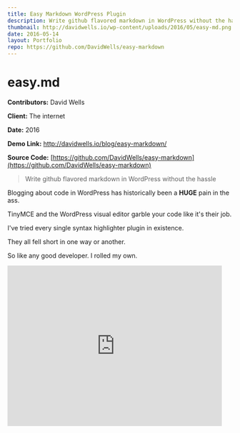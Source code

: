 ```yaml
---
title: Easy Markdown WordPress Plugin
description: Write github flavored markdown in WordPress without the hassle
thumbnail: http://davidwells.io/wp-content/uploads/2016/05/easy-md.png
date: 2016-05-14
layout: Portfolio
repo: https://github.com/DavidWells/easy-markdown
---
```


# easy.md

**Contributors:** David Wells

**Client:** The internet

**Date:** 2016

**Demo Link:** <a href="http://davidwells.io/blog/easy-markdown/">http://davidwells.io/blog/easy-markdown/</a>

**Source Code:** [https://github.com/DavidWells/easy-markdown](https://github.com/DavidWells/easy-markdown)

> Write github flavored markdown in WordPress without the hassle

Blogging about code in WordPress has historically been a **HUGE** pain in the ass.

TinyMCE and the WordPress visual editor garble your code like it's their job.

I've tried every single syntax highlighter plugin in existence.

They all fell short in one way or another.

So like any good developer. I rolled my own.

<iframe src="https://www.youtube.com/embed/dRMow19g0VU?ecver=2" width="480" height="360" frameborder="0" allowfullscreen></iframe>
